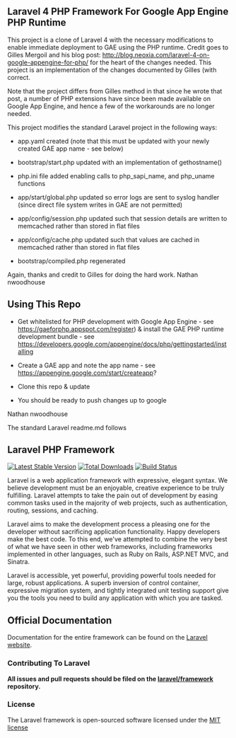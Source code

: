 ## Laravel 4 PHP Framework For Google App Engine PHP Runtime

This project is a clone of Laravel 4 with the necessary modifications to enable immediate deployment to GAE using the PHP runtime.  Credit goes to Gilles Mergoil and his blog post: http://blog.neoxia.com/laravel-4-on-google-appengine-for-php/ for the heart of the changes needed.  This project is an implementation of the changes documented by Gilles (with correct.

Note that the project differs from Gilles method in that since he wrote that post, a number of PHP extensions have since been made available on Google App Engine, and hence a few of the workarounds are no longer needed.

This project modifies the standard Laravel project in the following ways:

- app.yaml created (note that this must be updated with your newly created GAE app name - see below)

- bootstrap/start.php updated with an implementation of gethostname()

- php.ini file added enabling calls to php_sapi_name, and php_uname functions

- app/start/global.php updated so error logs are sent to syslog handler (since direct file system writes in GAE are not permitted)

- app/config/session.php updated such that session details are written to memcached rather than stored in flat files

- app/config/cache.php updated such that values are cached in memcached rather than stored in flat files

- bootstrap/compiled.php regenerated

Again, thanks and credit to Gilles for doing the hard work.
Nathan
nwoodhouse


## Using This Repo

* Get whitelisted for PHP development with Google App Engine - see https://gaeforphp.appspot.com/register) & install the GAE PHP runtime development bundle - see https://developers.google.com/appengine/docs/php/gettingstarted/installing

* Create a GAE app and note the app name - see https://appengine.google.com/start/createapp?

* Clone this repo & update 

* You should be ready to push changes up to google 

Nathan
nwoodhouse

The standard Laravel readme.md follows

## Laravel PHP Framework

[![Latest Stable Version](https://poser.pugx.org/laravel/framework/version.png)](https://packagist.org/packages/laravel/framework) [![Total Downloads](https://poser.pugx.org/laravel/framework/d/total.png)](https://packagist.org/packages/laravel/framework) [![Build Status](https://travis-ci.org/laravel/framework.png)](https://travis-ci.org/laravel/framework)

Laravel is a web application framework with expressive, elegant syntax. We believe development must be an enjoyable, creative experience to be truly fulfilling. Laravel attempts to take the pain out of development by easing common tasks used in the majority of web projects, such as authentication, routing, sessions, and caching.

Laravel aims to make the development process a pleasing one for the developer without sacrificing application functionality. Happy developers make the best code. To this end, we've attempted to combine the very best of what we have seen in other web frameworks, including frameworks implemented in other languages, such as Ruby on Rails, ASP.NET MVC, and Sinatra.

Laravel is accessible, yet powerful, providing powerful tools needed for large, robust applications. A superb inversion of control container, expressive migration system, and tightly integrated unit testing support give you the tools you need to build any application with which you are tasked.

## Official Documentation

Documentation for the entire framework can be found on the [Laravel website](http://laravel.com/docs).

### Contributing To Laravel

**All issues and pull requests should be filed on the [laravel/framework](http://github.com/laravel/framework) repository.**

### License

The Laravel framework is open-sourced software licensed under the [MIT license](http://opensource.org/licenses/MIT)
